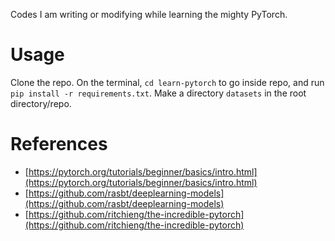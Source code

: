 Codes I am writing or modifying while learning the mighty PyTorch.

# Usage
Clone the repo. On the terminal, `cd learn-pytorch` to go inside repo, and run `pip install -r requirements.txt`. Make a directory `datasets` in the root directory/repo.

# References
* [https://pytorch.org/tutorials/beginner/basics/intro.html](https://pytorch.org/tutorials/beginner/basics/intro.html)
* [https://github.com/rasbt/deeplearning-models](https://github.com/rasbt/deeplearning-models)
* [https://github.com/ritchieng/the-incredible-pytorch](https://github.com/ritchieng/the-incredible-pytorch)
